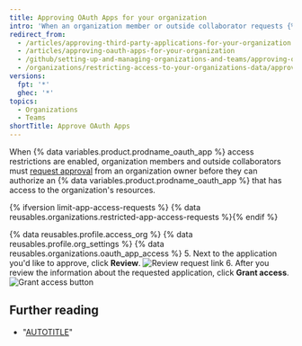 ```yaml
---
title: Approving OAuth Apps for your organization
intro: 'When an organization member or outside collaborator requests {% data variables.product.prodname_oauth_app %} access to organization resources, organization owners can approve or deny the request.'
redirect_from:
  - /articles/approving-third-party-applications-for-your-organization
  - /articles/approving-oauth-apps-for-your-organization
  - /github/setting-up-and-managing-organizations-and-teams/approving-oauth-apps-for-your-organization
  - /organizations/restricting-access-to-your-organizations-data/approving-oauth-apps-for-your-organization
versions:
  fpt: '*'
  ghec: '*'
topics:
  - Organizations
  - Teams
shortTitle: Approve OAuth Apps
---
```

When {% data variables.product.prodname_oauth_app %} access restrictions are enabled, organization members and outside collaborators must [request approval](/account-and-profile/setting-up-and-managing-your-personal-account-on-github/managing-your-membership-in-organizations/requesting-organization-approval-for-oauth-apps) from an organization owner before they can authorize an {% data variables.product.prodname_oauth_app %} that has access to the organization's resources.

{% ifversion limit-app-access-requests %}
{% data reusables.organizations.restricted-app-access-requests %}{% endif %}

{% data reusables.profile.access_org %}
{% data reusables.profile.org_settings %}
{% data reusables.organizations.oauth_app_access %}
5. Next to the application you'd like to approve, click **Review**.
![Review request link](/assets/images/help/settings/settings-third-party-approve-review.png)
6. After you review the information about the requested application, click **Grant access**.
![Grant access button](/assets/images/help/settings/settings-third-party-approve-grant.png)

## Further reading

- "[AUTOTITLE](/organizations/managing-oauth-access-to-your-organizations-data/about-oauth-app-access-restrictions)"

